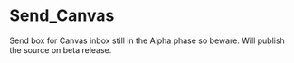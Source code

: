 # Send_Canvas
Send box for Canvas inbox still in the Alpha phase so beware. Will publish the source on beta release.
